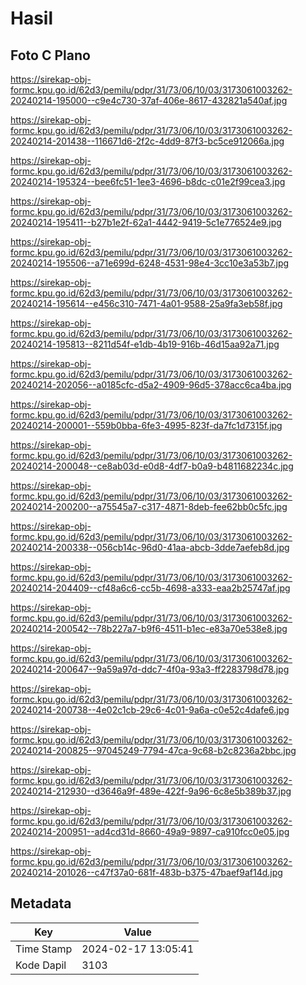 # Hasil

## Foto C Plano

https://sirekap-obj-formc.kpu.go.id/62d3/pemilu/pdpr/31/73/06/10/03/3173061003262-20240214-195000--c9e4c730-37af-406e-8617-432821a540af.jpg

https://sirekap-obj-formc.kpu.go.id/62d3/pemilu/pdpr/31/73/06/10/03/3173061003262-20240214-201438--116671d6-2f2c-4dd9-87f3-bc5ce912066a.jpg

https://sirekap-obj-formc.kpu.go.id/62d3/pemilu/pdpr/31/73/06/10/03/3173061003262-20240214-195324--bee6fc51-1ee3-4696-b8dc-c01e2f99cea3.jpg

https://sirekap-obj-formc.kpu.go.id/62d3/pemilu/pdpr/31/73/06/10/03/3173061003262-20240214-195411--b27b1e2f-62a1-4442-9419-5c1e776524e9.jpg

https://sirekap-obj-formc.kpu.go.id/62d3/pemilu/pdpr/31/73/06/10/03/3173061003262-20240214-195506--a71e699d-6248-4531-98e4-3cc10e3a53b7.jpg

https://sirekap-obj-formc.kpu.go.id/62d3/pemilu/pdpr/31/73/06/10/03/3173061003262-20240214-195614--e456c310-7471-4a01-9588-25a9fa3eb58f.jpg

https://sirekap-obj-formc.kpu.go.id/62d3/pemilu/pdpr/31/73/06/10/03/3173061003262-20240214-195813--8211d54f-e1db-4b19-916b-46d15aa92a71.jpg

https://sirekap-obj-formc.kpu.go.id/62d3/pemilu/pdpr/31/73/06/10/03/3173061003262-20240214-202056--a0185cfc-d5a2-4909-96d5-378acc6ca4ba.jpg

https://sirekap-obj-formc.kpu.go.id/62d3/pemilu/pdpr/31/73/06/10/03/3173061003262-20240214-200001--559b0bba-6fe3-4995-823f-da7fc1d7315f.jpg

https://sirekap-obj-formc.kpu.go.id/62d3/pemilu/pdpr/31/73/06/10/03/3173061003262-20240214-200048--ce8ab03d-e0d8-4df7-b0a9-b4811682234c.jpg

https://sirekap-obj-formc.kpu.go.id/62d3/pemilu/pdpr/31/73/06/10/03/3173061003262-20240214-200200--a75545a7-c317-4871-8deb-fee62bb0c5fc.jpg

https://sirekap-obj-formc.kpu.go.id/62d3/pemilu/pdpr/31/73/06/10/03/3173061003262-20240214-200338--056cb14c-96d0-41aa-abcb-3dde7aefeb8d.jpg

https://sirekap-obj-formc.kpu.go.id/62d3/pemilu/pdpr/31/73/06/10/03/3173061003262-20240214-204409--cf48a6c6-cc5b-4698-a333-eaa2b25747af.jpg

https://sirekap-obj-formc.kpu.go.id/62d3/pemilu/pdpr/31/73/06/10/03/3173061003262-20240214-200542--78b227a7-b9f6-4511-b1ec-e83a70e538e8.jpg

https://sirekap-obj-formc.kpu.go.id/62d3/pemilu/pdpr/31/73/06/10/03/3173061003262-20240214-200647--9a59a97d-ddc7-4f0a-93a3-ff2283798d78.jpg

https://sirekap-obj-formc.kpu.go.id/62d3/pemilu/pdpr/31/73/06/10/03/3173061003262-20240214-200738--4e02c1cb-29c6-4c01-9a6a-c0e52c4dafe6.jpg

https://sirekap-obj-formc.kpu.go.id/62d3/pemilu/pdpr/31/73/06/10/03/3173061003262-20240214-200825--97045249-7794-47ca-9c68-b2c8236a2bbc.jpg

https://sirekap-obj-formc.kpu.go.id/62d3/pemilu/pdpr/31/73/06/10/03/3173061003262-20240214-212930--d3646a9f-489e-422f-9a96-6c8e5b389b37.jpg

https://sirekap-obj-formc.kpu.go.id/62d3/pemilu/pdpr/31/73/06/10/03/3173061003262-20240214-200951--ad4cd31d-8660-49a9-9897-ca910fcc0e05.jpg

https://sirekap-obj-formc.kpu.go.id/62d3/pemilu/pdpr/31/73/06/10/03/3173061003262-20240214-201026--c47f37a0-681f-483b-b375-47baef9af14d.jpg


## Metadata

| Key        | Value               |
| ---------- | ------------------- |
| Time Stamp | 2024-02-17 13:05:41 |
| Kode Dapil | 3103                |



